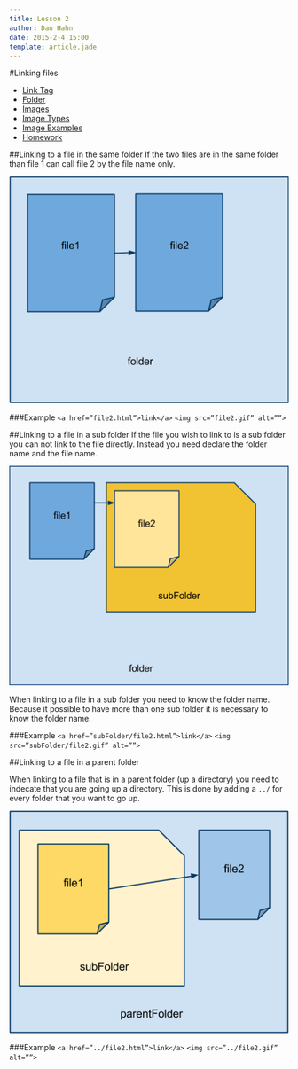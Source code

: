 ```yaml
---
title: Lesson 2
author: Dan Hahn
date: 2015-2-4 15:00
template: article.jade
---
```


#Linking files

* [Link Tag]()
* [Folder](folders.html)
* [Images](images.html)
* [Image Types](image-types.html)
* [Image Examples](image-examples.html)
* [Homework](homework.html)

##Linking to a file in the same folder
If the two files are in the same folder than file 1 can call file 2 by the file name only.

<img src="images/image01.png">

###Example
`<a href=”file2.html”>link</a>`
`<img src=”file2.gif” alt=””>`

##Linking to a file in a sub folder
If the file you wish to link to is a sub folder you can not link to the file directly. Instead you need declare the folder name and the file name.

<img src="images/image00.png">

When linking to a file in a sub folder you need to know the folder name.  Because it possible to have more than one sub folder it is necessary to know the folder name. 

###Example
`<a href=”subFolder/file2.html”>link</a>`
`<img src=”subFolder/file2.gif” alt=””>`

##Linking to a file in a parent folder

When linking to a file that is in a parent folder (up a directory) you need to indecate that you are going up a directory.  This is done by adding a `../` for every folder that you want to go up.

<img src="images/image02.png">

###Example
`<a href=”../file2.html”>link</a>`
`<img src=”../file2.gif” alt=””>`		
